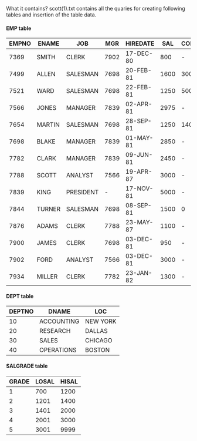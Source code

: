 What it contains?
scott(1).txt contains all the quaries for creating following tables and insertion of the table data.

#### EMP table

| EMPNO | ENAME  | JOB       | MGR  | HIREDATE  | SAL  | COMM | DEPTNO |
| ----- | ------ | --------- | ---- | --------- | ---- | ---- | ------ |
| 7369  | SMITH  | CLERK     | 7902 | 17-DEC-80 | 800  | -    | 20     |
| 7499  | ALLEN  | SALESMAN  | 7698 | 20-FEB-81 | 1600 | 300  | 30     |
| 7521  | WARD   | SALESMAN  | 7698 | 22-FEB-81 | 1250 | 500  | 30     |
| 7566  | JONES  | MANAGER   | 7839 | 02-APR-81 | 2975 | -    | 20     |
| 7654  | MARTIN | SALESMAN  | 7698 | 28-SEP-81 | 1250 | 1400 | 30     |
| 7698  | BLAKE  | MANAGER   | 7839 | 01-MAY-81 | 2850 | -    | 30     |
| 7782  | CLARK  | MANAGER   | 7839 | 09-JUN-81 | 2450 | -    | 10     |
| 7788  | SCOTT  | ANALYST   | 7566 | 19-APR-87 | 3000 | -    | 20     |
| 7839  | KING   | PRESIDENT | -    | 17-NOV-81 | 5000 | -    | 10     |
| 7844  | TURNER | SALESMAN  | 7698 | 08-SEP-81 | 1500 | 0    | 30     |
| 7876  | ADAMS  | CLERK     | 7788 | 23-MAY-87 | 1100 | -    | 20     |
| 7900  | JAMES  | CLERK     | 7698 | 03-DEC-81 | 950  | -    | 30     |
| 7902  | FORD   | ANALYST   | 7566 | 03-DEC-81 | 3000 | -    | 20     |
| 7934  | MILLER | CLERK     | 7782 | 23-JAN-82 | 1300 | -    | 10     |

#### DEPT table

| DEPTNO | DNAME      | LOC      |
| ------ | ---------- | -------- |
| 10     | ACCOUNTING | NEW YORK |
| 20     | RESEARCH   | DALLAS   |
| 30     | SALES      | CHICAGO  |
| 40     | OPERATIONS | BOSTON   |

#### SALGRADE table

| GRADE | LOSAL | HISAL |
| ----- | ----- | ----- |
| 1     | 700   | 1200  |
| 2     | 1201  | 1400  |
| 3     | 1401  | 2000  |
| 4     | 2001  | 3000  |
| 5     | 3001  | 9999  |
